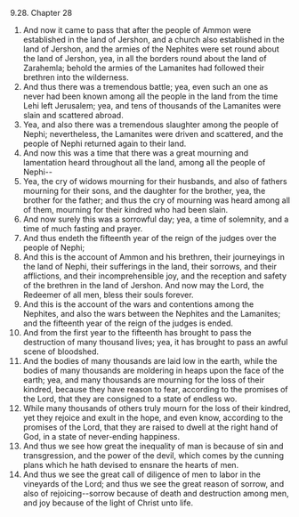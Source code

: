 9.28. Chapter 28
1. And now it came to pass that after the people of Ammon were established in the land of Jershon, and a church also established in the land of Jershon, and the armies of the Nephites were set round about the land of Jershon, yea, in all the borders round about the land of Zarahemla; behold the armies of the Lamanites had followed their brethren into the wilderness.
2. And thus there was a tremendous battle; yea, even such an one as never had been known among all the people in the land from the time Lehi left Jerusalem; yea, and tens of thousands of the Lamanites were slain and scattered abroad.
3. Yea, and also there was a tremendous slaughter among the people of Nephi; nevertheless, the Lamanites were driven and scattered, and the people of Nephi returned again to their land.
4. And now this was a time that there was a great mourning and lamentation heard throughout all the land, among all the people of Nephi--
5. Yea, the cry of widows mourning for their husbands, and also of fathers mourning for their sons, and the daughter for the brother, yea, the brother for the father; and thus the cry of mourning was heard among all of them, mourning for their kindred who had been slain.
6. And now surely this was a sorrowful day; yea, a time of solemnity, and a time of much fasting and prayer.
7. And thus endeth the fifteenth year of the reign of the judges over the people of Nephi;
8. And this is the account of Ammon and his brethren, their journeyings in the land of Nephi, their sufferings in the land, their sorrows, and their afflictions, and their incomprehensible joy, and the reception and safety of the brethren in the land of Jershon. And now may the Lord, the Redeemer of all men, bless their souls forever.
9. And this is the account of the wars and contentions among the Nephites, and also the wars between the Nephites and the Lamanites; and the fifteenth year of the reign of the judges is ended.
10. And from the first year to the fifteenth has brought to pass the destruction of many thousand lives; yea, it has brought to pass an awful scene of bloodshed.
11. And the bodies of many thousands are laid low in the earth, while the bodies of many thousands are moldering in heaps upon the face of the earth; yea, and many thousands are mourning for the loss of their kindred, because they have reason to fear, according to the promises of the Lord, that they are consigned to a state of endless wo.
12. While many thousands of others truly mourn for the loss of their kindred, yet they rejoice and exult in the hope, and even know, according to the promises of the Lord, that they are raised to dwell at the right hand of God, in a state of never-ending happiness.
13. And thus we see how great the inequality of man is because of sin and transgression, and the power of the devil, which comes by the cunning plans which he hath devised to ensnare the hearts of men.
14. And thus we see the great call of diligence of men to labor in the vineyards of the Lord; and thus we see the great reason of sorrow, and also of rejoicing--sorrow because of death and destruction among men, and joy because of the light of Christ unto life.

